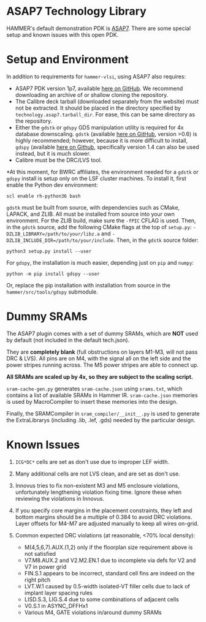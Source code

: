 ASAP7 Technology Library
===========

HAMMER's default demonstration PDK is [ASAP7](http://asap.asu.edu/asap/). There are some special setup and known issues with this open PDK.

Setup and Environment
=====================

In addition to requirements for `hammer-vlsi`, using ASAP7 also requires:
- ASAP7 PDK version 1p7, available [here on GitHub](https://github.com/The-OpenROAD-Project/asap7). We recommend downloading an archive of or shallow cloning the repository.
- The Calibre deck tarball (downloaded separately from the website) must not be extracted. It should be placed in the directory specified by `technology.asap7.tarball_dir`. For ease, this can be same directory as the repository.
- Either the `gdstk` or `gdspy` GDS manipulation utility is required for 4x database downscaling. `gdstk` (available [here on GitHub](https://github.com/heitzmann/gdstk), version >0.6) is highly recommended; however, because it is more difficult to install, `gdspy` (available [here on Github](https://github.com/heitzmann/gdspy/releases), specifically version 1.4 can also be used instead, but it is much slower.
- Calibre must be the DRC/LVS tool.

\*At this moment, for BWRC affiliates, the environment needed for a `gdstk` or `gdspy` install is setup only on the LSF cluster machines. To install it, first enable the Python dev environment:
```
scl enable rh-python36 bash
```
`gdstk` must be built from source, with dependencies such as CMake, LAPACK, and ZLIB. All must be installed from source into your own environment. For the ZLIB build, make sure the `-fPIC` CFLAG is used. Then, in the `gdstk` source, add the following CMake flags at the top of `setup.py`: `-DZLIB_LIBRARY=/path/to/your/libz.a` and `-DZLIB_INCLUDE_DIR=/path/to/your/include`. Then, in the `gdstk` source folder:
```
python3 setup.py install --user
```
For `gdspy`, the installation is much easier, depending just on `pip` and `numpy`:
```
python -m pip install gdspy --user
```
Or, replace the pip installation with installation from source in the `hammer/src/tools/gdspy` submodule.

Dummy SRAMs
===========
The ASAP7 plugin comes with a set of dummy SRAMs, which are **NOT** used by default (not included in the default tech.json).

They are **completely blank** (full obstructions on layers M1-M3, will not pass DRC & LVS).
All pins are on M4, with the signal all on the left side and the power stripes running across. The M5 power stripes are able to connect up.

**All SRAMs are scaled up by 4x, so they are subject to the scaling script.**

`sram-cache-gen.py` generates `sram-cache.json` using `srams.txt`, which contains a list of available SRAMs in Hammer IR. `sram-cache.json` memories is used by MacroCompiler to insert these memories into the design.

Finally, the SRAMCompiler in `sram_compiler/__init__.py` is used to generate the ExtraLibrarys (including .lib, .lef, .gds) needed by the particular design.

Known Issues
=================

1. `ICG*DC*` cells are set as don't use due to improper LEF width.

2. Many additional cells are not LVS clean, and are set as don't use.

3. Innovus tries to fix non-existent M3 and M5 enclosure violations, unfortunately lengthening violation fixing time. Ignore these when reviewing the violations in Innovus.

4. If you specify core margins in the placement constraints, they left and bottom margins should be a multiple of 0.384 to avoid DRC violations. Layer offsets for M4-M7 are adjusted manually to keep all wires on-grid.

5. Common expected DRC violations (at reasonable, <70% local density):
   - M(4,5,6,7).AUX.(1,2) only if the floorplan size requirement above is not satisfied
   - V7.M8.AUX.2 and V2.M2.EN.1 due to incomplete via defs for V2 and V7 in power grid
   - FIN.S.1 appears to be incorrect, standard cell fins are indeed on the right pitch
   - LVT.W.1 caused by 0.5-width isolated-VT filler cells due to lack of implant layer spacing rules
   - LISD.S.3, LIG.S.4 due to some combinations of adjacent cells
   - V0.S.1 in ASYNC\_DFFHx1
   - Various M4, GATE violations in/around dummy SRAMs
